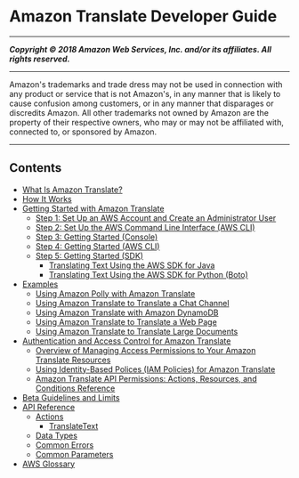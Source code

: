# Amazon Translate Developer Guide

-----
*****Copyright &copy; 2018 Amazon Web Services, Inc. and/or its affiliates. All rights reserved.*****

-----
Amazon's trademarks and trade dress may not be used in 
     connection with any product or service that is not Amazon's, 
     in any manner that is likely to cause confusion among customers, 
     or in any manner that disparages or discredits Amazon. All other 
     trademarks not owned by Amazon are the property of their respective
     owners, who may or may not be affiliated with, connected to, or 
     sponsored by Amazon.

-----
## Contents
+ [What Is Amazon Translate?](what-is.md)
+ [How It Works](how-it-works.md)
+ [Getting Started with Amazon Translate](getting-started.md)
   + [Step 1: Set Up an AWS Account and Create an Administrator User](setting-up.md)
   + [Step 2: Set Up the AWS Command Line Interface (AWS CLI)](setup-awscli.md)
   + [Step 3: Getting Started (Console)](get-started-console.md)
   + [Step 4: Getting Started (AWS CLI)](get-started-cli.md)
   + [Step 5: Getting Started (SDK)](get-started-sdk.md)
      + [Translating Text Using the AWS SDK for Java](examples-java.md)
      + [Translating Text Using the AWS SDK for Python (Boto)](examples-python.md)
+ [Examples](examples.md)
   + [Using Amazon Polly with Amazon Translate](examples-polly.md)
   + [Using Amazon Translate to Translate a Chat Channel](examples-twitch.md)
   + [Using Amazon Translate with Amazon DynamoDB](examples-ddb.md)
   + [Using Amazon Translate to Translate a Web Page](examples-web.md)
   + [Using Amazon Translate to Translate Large Documents](examples-split.md)
+ [Authentication and Access Control for Amazon Translate](auth-and-access-control.md)
   + [Overview of Managing Access Permissions to Your Amazon Translate Resources](access-control-overview.md)
   + [Using Identity-Based Polices (IAM Policies) for Amazon Translate](access-control-managing-permissions.md)
   + [Amazon Translate API Permissions: Actions, Resources, and Conditions Reference](translate-api-permissions-ref.md)
+ [Beta Guidelines and Limits](beta-limits-guidelines.md)
+ [API Reference](API_Reference.md)
   + [Actions](API_Operations.md)
      + [TranslateText](API_TranslateText.md)
   + [Data Types](API_Types.md)
   + [Common Errors](CommonErrors.md)
   + [Common Parameters](CommonParameters.md)
+ [AWS Glossary](glossary.md)